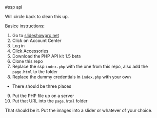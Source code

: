 #ssp api

Will circle back to clean this up.

Basice instructions:

1. Go to [slideshowpro.net](http://slideshowpro.net)
2. Click on Account Center
3. Log in
4. Click Accessories
5. Download the PHP API kit 1.5 beta
6. Clone this repo
7. Replace the ssp `index.php` with the one from this repo, also add the `page.html` to the folder
8. Replace the dummy credentials in `index.php` with your own
  * There should be three places
9. Put the PHP file up on a server
10. Put that URL into the `page.html` folder

That should be it. Put the images into a slider or whatever of your choice.